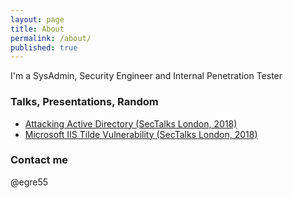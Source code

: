 ```yaml
---
layout: page
title: About
permalink: /about/
published: true
---
```


I'm a SysAdmin, Security Engineer and Internal Penetration Tester

### Talks, Presentations, Random

* [Attacking Active Directory (SecTalks London, 2018)](https://github.com/sectalks/sectalks/blob/master/talks/LON0x12/Attacking%20Active%20Directory.pdf)
* [Microsoft IIS Tilde Vulnerability (SecTalks London, 2018)](https://github.com/egre55/sectalks/blob/master/talks/LON0x18/Microsoft%20IIS%20Tilde%20Vulnerability.pdf)

### Contact me

@egre55
